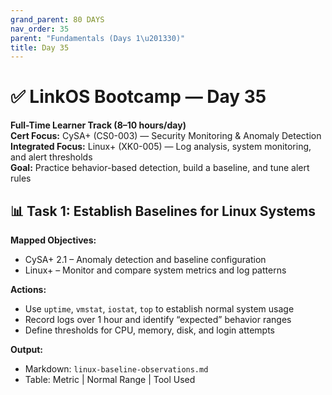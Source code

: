 ```yaml
---
grand_parent: 80 DAYS
nav_order: 35
parent: "Fundamentals (Days 1\u201330)"
title: Day 35
---
```

# ✅ LinkOS Bootcamp — Day 35

**Full-Time Learner Track (8–10 hours/day)**  
**Cert Focus:** CySA+ (CS0-003) — Security Monitoring & Anomaly Detection  
**Integrated Focus:** Linux+ (XK0-005) — Log analysis, system monitoring, and alert thresholds  
**Goal:** Practice behavior-based detection, build a baseline, and tune alert rules



## 📊 Task 1: Establish Baselines for Linux Systems

**Mapped Objectives:**  
- CySA+ 2.1 – Anomaly detection and baseline configuration  
- Linux+ – Monitor and compare system metrics and log patterns

**Actions:**  
- Use `uptime`, `vmstat`, `iostat`, `top` to establish normal system usage  
- Record logs over 1 hour and identify “expected” behavior ranges  
- Define thresholds for CPU, memory, disk, and login attempts

**Output:**  
- Markdown: `linux-baseline-observations.md`  
- Table: Metric | Normal Range | Tool Used

